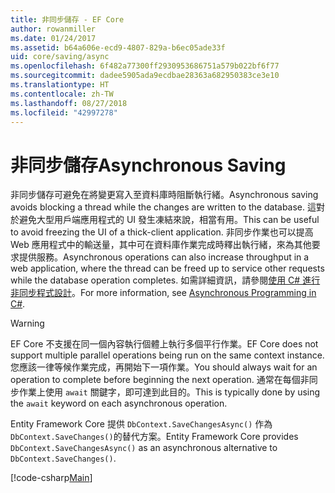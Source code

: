 ```yaml
---
title: 非同步儲存 - EF Core
author: rowanmiller
ms.date: 01/24/2017
ms.assetid: b64a606e-ecd9-4807-829a-b6ec05ade33f
uid: core/saving/async
ms.openlocfilehash: 6f482a77300ff2930953686751a579b022bf6f77
ms.sourcegitcommit: dadee5905ada9ecdbae28363a682950383ce3e10
ms.translationtype: HT
ms.contentlocale: zh-TW
ms.lasthandoff: 08/27/2018
ms.locfileid: "42997278"
---
```

# <a name="asynchronous-saving"></a><span data-ttu-id="b2e2b-102">非同步儲存</span><span class="sxs-lookup"><span data-stu-id="b2e2b-102">Asynchronous Saving</span></span>

<span data-ttu-id="b2e2b-103">非同步儲存可避免在將變更寫入至資料庫時阻斷執行緒。</span><span class="sxs-lookup"><span data-stu-id="b2e2b-103">Asynchronous saving avoids blocking a thread while the changes are written to the database.</span></span> <span data-ttu-id="b2e2b-104">這對於避免大型用戶端應用程式的 UI 發生凍結來說，相當有用。</span><span class="sxs-lookup"><span data-stu-id="b2e2b-104">This can be useful to avoid freezing the UI of a thick-client application.</span></span> <span data-ttu-id="b2e2b-105">非同步作業也可以提高 Web 應用程式中的輸送量，其中可在資料庫作業完成時釋出執行緒，來為其他要求提供服務。</span><span class="sxs-lookup"><span data-stu-id="b2e2b-105">Asynchronous operations can also increase throughput in a web application, where the thread can be freed up to service other requests while the database operation completes.</span></span> <span data-ttu-id="b2e2b-106">如需詳細資訊，請參閱[使用 C# 進行非同步程式設計](https://docs.microsoft.com/dotnet/csharp/async)。</span><span class="sxs-lookup"><span data-stu-id="b2e2b-106">For more information, see [Asynchronous Programming in C#](https://docs.microsoft.com/dotnet/csharp/async).</span></span>

> [!WARNING]  
> <span data-ttu-id="b2e2b-107">EF Core 不支援在同一個內容執行個體上執行多個平行作業。</span><span class="sxs-lookup"><span data-stu-id="b2e2b-107">EF Core does not support multiple parallel operations being run on the same context instance.</span></span> <span data-ttu-id="b2e2b-108">您應該一律等候作業完成，再開始下一項作業。</span><span class="sxs-lookup"><span data-stu-id="b2e2b-108">You should always wait for an operation to complete before beginning the next operation.</span></span> <span data-ttu-id="b2e2b-109">通常在每個非同步作業上使用 `await` 關鍵字，即可達到此目的。</span><span class="sxs-lookup"><span data-stu-id="b2e2b-109">This is typically done by using the `await` keyword on each asynchronous operation.</span></span>

<span data-ttu-id="b2e2b-110">Entity Framework Core 提供 `DbContext.SaveChangesAsync()` 作為 `DbContext.SaveChanges()`的替代方案。</span><span class="sxs-lookup"><span data-stu-id="b2e2b-110">Entity Framework Core provides `DbContext.SaveChangesAsync()` as an asynchronous alternative to `DbContext.SaveChanges()`.</span></span>

[!code-csharp[Main](../../../samples/core/Saving/Saving/Async/Sample.cs#Sample)]
